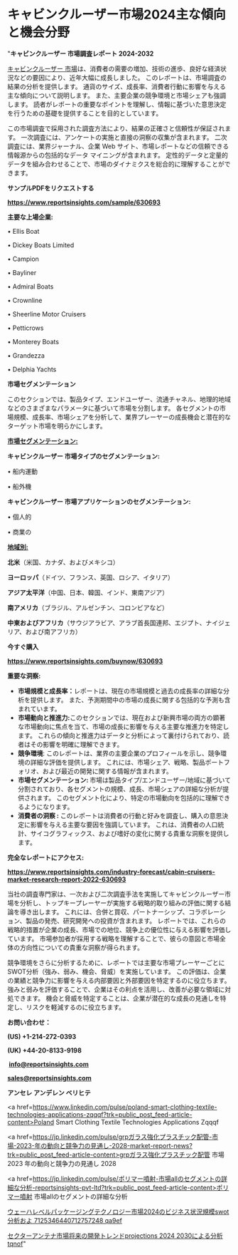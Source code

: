 # キャビンクルーザー市場2024主な傾向と機会分野

"<strong>キャビンクルーザー 市場調査レポート 2024-2032</strong>

<a href=https://www.reportsinsights.com/sample/630693>キャビンクルーザー 市場</a>は、消費者の需要の増加、技術の進歩、良好な経済状況などの要因により、近年大幅に成長しました。 このレポートは、市場調査の結果の分析を提供します。 通貨のサイズ、成長率、消費者行動に影響を与える主な傾向について説明します。 また、主要企業の競争環境と市場シェアも強調します。 読者がレポートの重要なポイントを理解し、情報に基づいた意思決定を行うための基礎を提供することを目的としています。

この市場調査で採用された調査方法により、結果の正確さと信頼性が保証されます。 一次調査には、アンケートの実施と直接の洞察の収集が含まれます。 二次調査には、業界ジャーナル、企業 Web サイト、市場レポートなどの信頼できる情報源からの包括的なデータ マイニングが含まれます。 定性的データと定量的データを組み合わせることで、市場のダイナミクスを総合的に理解することができます。

<strong><b>サンプルPDFをリクエストする</b></strong>

<a href=https://www.reportsinsights.com/sample/630693><strong><u>https://www.reportsinsights.com/sample/630693</u></strong></a>

<strong>主要な上場企業:</strong>

• Ellis Boat

• Dickey Boats Limited

• Campion

• Bayliner

• Admiral Boats

• Crownline

• Sheerline Motor Cruisers

• Petticrows

• Monterey Boats

• Grandezza

• Delphia Yachts

<strong>市場セグメンテーション</strong>

このセクションでは、製品タイプ、エンドユーザー、流通チャネル、地理的地域などのさまざまなパラメータに基づいて市場を分割します。 各セグメントの市場規模、成長率、市場シェアを分析して、業界プレーヤーの成長機会と潜在的なターゲット市場を明らかにします。

<strong><u>市場セグメンテーション</u></strong><strong><u>:</u></strong>

<strong>キャビンクルーザー 市場タイプのセグメンテーション:</strong>

• 船内運動

• 船外機

<strong>キャビンクルーザー 市場アプリケーションのセグメンテーション:</strong>

• 個人的

• 商業の

<strong><u>地域別</u></strong><strong><u>:</u></strong>

<strong>北米</strong>（米国、カナダ、およびメキシコ）

<strong>ヨーロッパ</strong>（ドイツ、フランス、英国、ロシア、イタリア）

<strong>アジア太平洋</strong>（中国、日本、韓国、インド、東南アジア）

<strong>南アメリカ</strong>（ブラジル、アルゼンチン、コロンビアなど）

<strong>中東およびアフリカ</strong>（サウジアラビア、アラブ首長国連邦、エジプト、ナイジェリア、および南アフリカ）

<strong>今すぐ購入</strong>

<a href=https://www.reportsinsights.com/buynow/630693><strong><u>https://www.reportsinsights.com/buynow/630693</u></strong></a>

<strong>重要な洞察:</strong>
<ul>
  <li><strong>市場規模と成長率：</strong>レポートは、現在の市場規模と過去の成長率の詳細な分析を提供します。 また、予測期間中の市場の成長に関する包括的な予測も含まれています。</li>
  <li><strong>市場動向と推進力:</strong>このセクションでは、現在および新興市場の両方の顕著な市場動向に焦点を当て、市場の成長に影響を与える主要な推進力を特定します。 これらの傾向と推進力はデータと分析によって裏付けられており、読者はその影響を明確に理解できます。</li>
  <li><strong>競争環境</strong>: このレポートは、業界の主要企業のプロフィールを示し、競争環境の詳細な評価を提供します。 これには、市場シェア、戦略、製品ポートフォリオ、および最近の開発に関する情報が含まれます。</li>
  <li><strong>市場セグメンテーション: </strong>市場は製品タイプ/エンドユーザー/地域に基づいて分割されており、各セグメントの規模、成長、市場シェアの詳細な分析が提供されます。 このセグメント化により、特定の市場動向を包括的に理解できるようになります。</li>
  <li><strong>消費者の洞察 : </strong>このレポートは消費者の行動と好みを調査し、購入の意思決定に影響を与える主要な要因を強調しています。 これは、消費者の人口統計、サイコグラフィックス、および嗜好の変化に関する貴重な洞察を提供します。</li>
</ul>
<strong>完全なレポートにアクセス:</strong>

<a href=https://www.reportsinsights.com/industry-forecast/cabin-cruisers-market-research-report-2022-630693><strong><u><b>https://www.reportsinsights.com/industry-forecast/cabin-cruisers-market-research-report-2022-630693</b></u></strong></a>

当社の調査専門家は、一次および二次調査手法を実施してキャビンクルーザー市場を分析し、トップキープレーヤーが実施する戦略的取り組みの評価に関する結論を導き出します。 これには、合併と買収、パートナーシップ、コラボレーション、製品の発売、研究開発への投資が含まれます。 レポートでは、これらの戦略的措置が企業の成長、市場での地位、競争上の優位性に与える影響を評価しています。 市場参加者が採用する戦略を理解することで、彼らの意図と市場全体の方向性についての貴重な洞察が得られます。

競争環境をさらに分析するために、レポートでは主要な市場プレーヤーごとにSWOT分析（強み、弱み、機会、脅威）を実施しています。 この評価は、企業の業績と競争力に影響を与える内部要因と外部要因を特定するのに役立ちます。 強みと弱みを評価することで、企業はその利点を活用し、改善が必要な領域に対処できます。 機会と脅威を特定することは、企業が潜在的な成長の見通しを特定し、リスクを軽減するのに役立ちます。

<strong>お問い合わせ：</strong>

<strong>(US) +1-214-272-0393</strong>

<strong>(UK) +44-20-8133-9198</strong>

<strong> </strong><a href=info@reportsinsights.com><strong><u>info@reportsinsights.com</u></strong></a>

<a href=sales@reportsinsights.com><strong><u>sales@reportsinsights.com</u></strong></a>

<strong>アンセレ アンデレン ベリヒテ</strong>

<a href=https://www.linkedin.com/pulse/poland-smart-clothing-textile-technologies-applications-zqqqf?trk=public_post_feed-article-content>Poland Smart Clothing Textile Technologies Applications Zqqqf</a>

<a href=https://jp.linkedin.com/pulse/grpガラス強化プラスチック配管-市場-2023-年の動向と競争力の見通し-2028-market-report-news?trk=public_post_feed-article-content>grpガラス強化プラスチック配管 市場 2023 年の動向と競争力の見通し 2028</a>

<a href=https://jp.linkedin.com/pulse/ポリマー噴射-市場allのセグメントの詳細な分析-reportsinsights-pvt-ltd?trk=public_post_feed-article-content>ポリマー噴射 市場allのセグメントの詳細な分析</a>

<a href=https://www.linkedin.com/pulse/ウェーハレベルパッケージングテクノロジー市場2024のビジネス状況規模swot分析およ-7125346440712757248-qa9ef/>ウェーハレベルパッケージングテクノロジー市場2024のビジネス状況規模swot分析およ 7125346440712757248 qa9ef</a>

<a href=https://www.linkedin.com/pulse/セクターアンテナ市場将来の開発トレンドprojections-2024-2030による分析-tqnof/>セクターアンテナ市場将来の開発トレンドprojections 2024 2030による分析 tqnof</a>"
